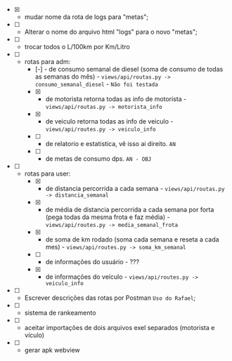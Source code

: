 
- [X] - mudar nome da rota de logs para "metas";
- [ ] - Alterar o nome do arquivo html "logs" para o novo "metas";

- [ ] - trocar todos o L/100km por Km/Litro

- [ ] - rotas para adm:
	* [-] - de consumo semanal de diesel (soma de consumo de todas as semanas do mês) - `views/api/routas.py -> consumo_semanal_diesel` - `Não foi testada` 
	* [X] - de motorista retorna todas as info de motorista - `views/api/routas.py -> motorista_info`
	* [X] - de veiculo retorna todas as info de veiculo - `views/api/routes.py -> veiculo_info`
	* [ ] - de relatorio e estatistica, vê isso ai direito. `AN`
	* [ ] - de metas de consumo dps. `AN - OBJ`

- [ ] - rotas para user:
	* [X] - de distancia percorrida a cada semana - `views/api/routas.py -> distancia_semanal`  
	* [X] - de média de distancia percorrida a cada semana por forta (pega todas da mesma frota e faz média) - `views/api/routes.py -> media_semanal_frota`
	* [X] - de soma de km rodado (soma cada semana e reseta a cada mes) - `views/api/routes.py -> soma_km_semanal`
	* [ ] - de informações do usuário - ???
	* [X] - de informações do veículo - `views/api/routes.py -> veiculo_info`

- [ ] - Escrever descrições das rotas por Postman `Uso do Rafael`;

- [ ] - sistema de rankeamento

- [ ] - aceitar importações de dois arquivos exel separados (motorista e vículo)

- [ ] - gerar apk webview




